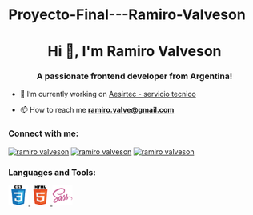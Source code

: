 # Proyecto-Final---Ramiro-Valveson
<h1 align="center">Hi 👋, I'm Ramiro Valveson</h1>
<h3 align="center">A passionate frontend developer from Argentina!</h3>

- 🔭 I’m currently working on [Aesirtec - servicio tecnico](https://aesirtec.000webhostapp.com)

- 📫 How to reach me **ramiro.valve@gmail.com**

<h3 align="left">Connect with me:</h3>
<p align="left">
<a href="https://linkedin.com/in/ramiro valveson" target="blank"><img align="center" src="https://raw.githubusercontent.com/rahuldkjain/github-profile-readme-generator/master/src/images/icons/Social/linked-in-alt.svg" alt="ramiro valveson" height="30" width="40" /></a>
<a href="https://fb.com/ramiro valveson" target="blank"><img align="center" src="https://raw.githubusercontent.com/rahuldkjain/github-profile-readme-generator/master/src/images/icons/Social/facebook.svg" alt="ramiro valveson" height="30" width="40" /></a>
<a href="https://instagram.com/ramiro valveson" target="blank"><img align="center" src="https://raw.githubusercontent.com/rahuldkjain/github-profile-readme-generator/master/src/images/icons/Social/instagram.svg" alt="ramiro valveson" height="30" width="40" /></a>
</p>

<h3 align="left">Languages and Tools:</h3>
<p align="left"> <a href="https://www.w3schools.com/css/" target="_blank" rel="noreferrer"> <img src="https://raw.githubusercontent.com/devicons/devicon/master/icons/css3/css3-original-wordmark.svg" alt="css3" width="40" height="40"/> </a> <a href="https://www.w3.org/html/" target="_blank" rel="noreferrer"> <img src="https://raw.githubusercontent.com/devicons/devicon/master/icons/html5/html5-original-wordmark.svg" alt="html5" width="40" height="40"/> </a> <a href="https://sass-lang.com" target="_blank" rel="noreferrer"> <img src="https://raw.githubusercontent.com/devicons/devicon/master/icons/sass/sass-original.svg" alt="sass" width="40" height="40"/> </a> </p>
